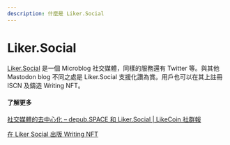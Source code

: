 ```yaml
---
description: 什麼是 Liker.Social
---
```


# Liker.Social

[Liker.Social](https://liker.social/) 是一個 Microblog 社交媒體，同樣的服務還有 Twitter 等。與其他 Mastodon blog 不同之處是 Liker.Social 支援化讚為賞。用戶也可以在其上註冊 ISCN 及鑄造 Writing NFT。

#### 了解更多

[社交媒體的去中心化 – depub.SPACE 和 Liker.Social | LikeCoin 社群報](https://blog.like.co/zh/%E7%A4%BE%E4%BA%A4%E5%AA%92%E9%AB%94%E7%9A%84%E5%8E%BB%E4%B8%AD%E5%BF%83%E5%8C%96-depub-space-%E5%92%8C-liker-social-likecoin-%E7%A4%BE%E7%BE%A4%E5%A0%B1/)

[在 Liker Social 出版 Writing NFT](https://blog.like.co/zh/liker-social-%E4%B9%9F%E5%8F%AF%E4%BB%A5%E5%87%BA%E7%89%88-writing-nft/)
